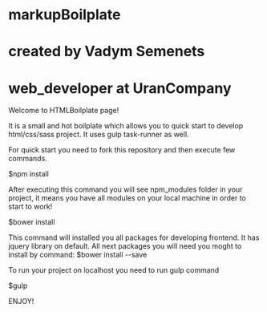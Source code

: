 # markupBoilplate
# created by Vadym Semenets 
# web_developer at UranCompany

Welcome to HTMLBoilplate page!

It is a small and hot boilplate which allows you to quick start to develop html/css/sass project.
It uses gulp task-runner as well.

For quick start you need to fork this repository and then execute few commands.

$npm install 

After executing this command you will see npm_modules folder in your project, it means you have all modules on your local 
machine in order to start to work!

$bower install

This command will installed you all packages for developing frontend. It has jquery library on default. All next packages 
you will need you moght to install by command:
$bower install <package name> --save

To run your project on localhost you need to run gulp command

$gulp

ENJOY!
